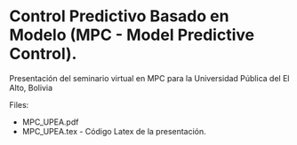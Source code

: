 # Control Predictivo Basado en Modelo (MPC - Model Predictive Control). 

Presentación del seminario virtual en MPC para la Universidad Pública del El Alto, Bolivia

Files:
- MPC_UPEA.pdf 
- MPC_UPEA.tex - Código Latex de la presentación.
